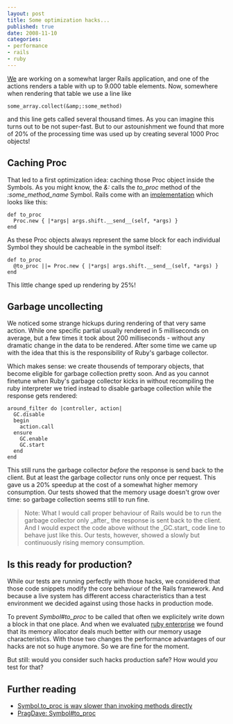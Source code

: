 ```yaml
---
layout: post
title: Some optimization hacks...
published: true
date: 2008-11-10
categories:
- performance
- rails
- ruby
---
```

<p><a href="http://mediapeers.com">We</a> are working on a somewhat larger Rails application, and one of the actions renders a table with up to 9.000 table elements. Now, somewhere when rendering that table we use a line like</p>

```
some_array.collect(&amp;:some_method)
```


<p>and this line gets called several thousand times. As you can imagine this turns out to be not super-fast. But to our astounishment we found that more of 20% of the processing time was used up by creating several 1000 Proc objects!</p>

<h2>Caching Proc</h2>

<p>That led to a first optimization idea: caching those Proc object inside the Symbols.
As you might know, the <em>&amp;:<some_method_name></em> calls the <em>to_proc</em> method
of the <em>:some_method_name</em> Symbol. Rails come with
an <a href="http://api.rubyonrails.org/classes/Symbol.html">implementation</a> which looks like this:</p>

```
def to_proc
  Proc.new { |*args| args.shift.__send__(self, *args) }
end
```


<p>As these Proc objects always represent the same block for each individual Symbol they should be cacheable in the symbol itself:</p>

```
def to_proc
  @to_proc ||= Proc.new { |*args| args.shift.__send__(self, *args) }
end
```


<p>This little change sped up rendering by 25%!</p>

<h2>Garbage uncollecting</h2>

<p>We noticed some strange hickups during rendering of that very same action. While one specific partial usually rendered in 5 milliseconds on average, but a few times it took about 200 milliseconds - without any dramatic change in the data to be rendered. After some time we came up with the idea that this is the responsibility of Ruby's garbage collector.</p>

<p>Which makes sense: we create thousends of temporary objects, that become eligible for garbage collection pretty soon. And as you cannot finetune when Ruby's garbage collector kicks in without recompiling the ruby interpreter we tried instead to disable garbage collection while the response gets rendered:</p>

```
around_filter do |controller, action|
  GC.disable
  begin
    action.call
  ensure
    GC.enable
    GC.start
  end
end
```

<p>This still runs the garbage collector <em>before</em> the response is send back to the
 client. But at least the garbage collector runs only once per request. This gave
 us a 20% speedup at the cost of a somewhat higher memory consumption. Our tests
 showed that the memory usage doesn't grow over time: so garbage collection seems
 still to run fine.</p>

<blockquote>
  Note: What I would call proper behaviour of Rails would be to run the garbage 
  collector only _after_ the response is sent back to the client. And I would 
  expect the code above without the _GC.start_ code line to behave just like this. 
  Our tests, however, showed a slowly but continuously rising memory consumption.
</blockquote>


<h2>Is this ready for production?</h2>

<p>While our tests are running perfectly with those hacks, we considered that those code snippets modify the core behaviour of the Rails framework. And because a live system has different access characteristics than a test environment we decided against using those hacks in production mode.</p>

<p>To prevent <em>Symbol#to_proc</em> to be called that often we explicitely write down a block in that one place. And when we evaluated <a href="http://www.rubyenterpriseedition.com/">ruby enterprise</a> we found that its memory allocator deals much better with our memory usage characteristics. With those two changes the performance advantages of our hacks are not so huge anymore. So we are fine for the moment.</p>

<p>But still: would you consider such hacks production safe? How would <em>you</em> test for that?</p>

<h2>Further reading</h2>

<ul>
<li><a href="http://www.ruby-forum.com/topic/161089">Symbol.to_proc is way slower than invoking methods directly</a></li>
<li><a href="http://pragdave.pragprog.com/pragdave/2005/11/symbolto_proc.html">PragDave: Symbol#to_proc</a></li>
</ul>
